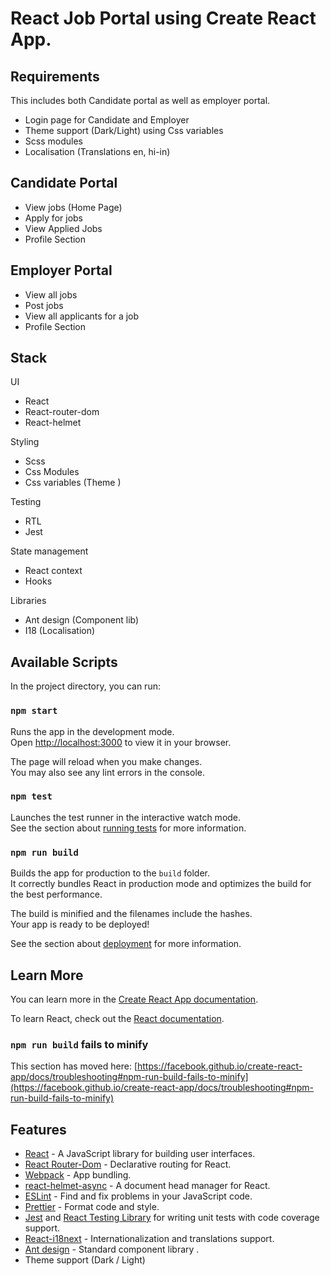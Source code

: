 # React Job Portal using Create React App.

## Requirements

This includes both Candidate portal as well as employer portal. 

- Login page for Candidate and Employer
- Theme support (Dark/Light) using Css variables
- Scss modules
- Localisation (Translations en, hi-in)

## Candidate Portal 

- View jobs (Home Page)
- Apply for jobs
- View Applied Jobs
- Profile Section

## Employer Portal 

- View all jobs
- Post jobs
- View all applicants for a job
- Profile Section 

## Stack

UI
-   React
-   React-router-dom
-   React-helmet

Styling
-   Scss
-   Css Modules
-   Css variables (Theme )

Testing

-   RTL
-   Jest

State management

-   React context
-   Hooks

Libraries

-   Ant design (Component lib)
-   I18 (Localisation)



## Available Scripts

In the project directory, you can run:

### `npm start`

Runs the app in the development mode.\
Open [http://localhost:3000](http://localhost:3000) to view it in your browser.

The page will reload when you make changes.\
You may also see any lint errors in the console.

### `npm test`

Launches the test runner in the interactive watch mode.\
See the section about [running tests](https://facebook.github.io/create-react-app/docs/running-tests) for more information.

### `npm run build`

Builds the app for production to the `build` folder.\
It correctly bundles React in production mode and optimizes the build for the best performance.

The build is minified and the filenames include the hashes.\
Your app is ready to be deployed!

See the section about [deployment](https://facebook.github.io/create-react-app/docs/deployment) for more information.


## Learn More

You can learn more in the [Create React App documentation](https://facebook.github.io/create-react-app/docs/getting-started).

To learn React, check out the [React documentation](https://reactjs.org/).



### `npm run build` fails to minify

This section has moved here: [https://facebook.github.io/create-react-app/docs/troubleshooting#npm-run-build-fails-to-minify](https://facebook.github.io/create-react-app/docs/troubleshooting#npm-run-build-fails-to-minify)

## Features

-   [React](https://reactjs.org/) - A JavaScript library for building user interfaces. 
-   [React Router-Dom](https://reactrouter.com/en/main) - Declarative routing for React.
-   [Webpack](https://webpack.js.org/) - App bundling.
-   [react-helmet-async](https://github.com/staylor/react-helmet-async) - A document head manager for React.
-   [ESLint](https://eslint.org/) - Find and fix problems in your JavaScript code.
-   [Prettier](https://prettier.io/) - Format code and style.
-   [Jest](https://jestjs.io/) and [React Testing Library](https://github.com/testing-library/react-testing-library) for writing unit tests with code coverage support.
-   [React-i18next](https://react.i18next.com/) - Internationalization and translations support.
-   [Ant design](https://ant.design/)  - Standard component library .
-   Theme support (Dark / Light)
